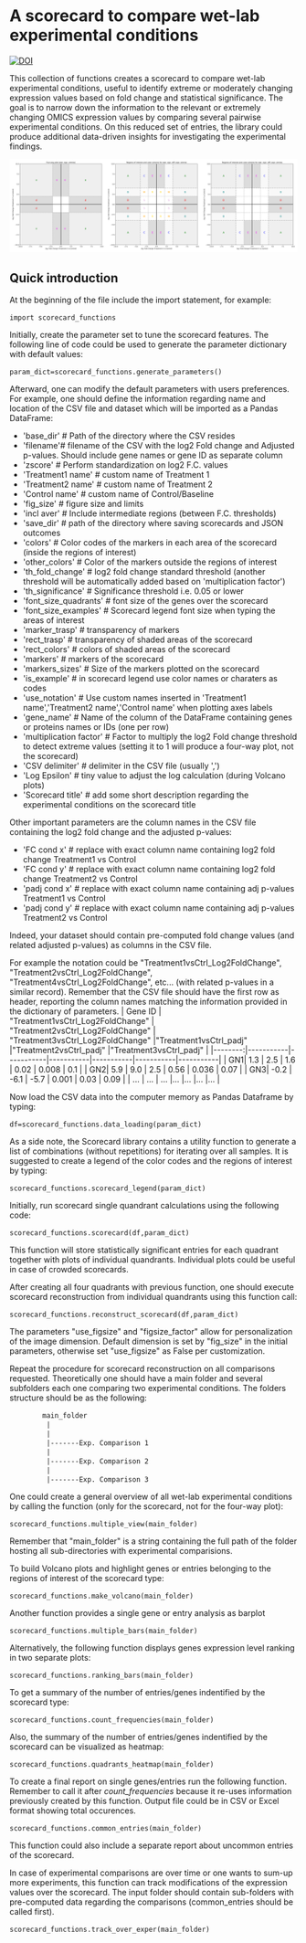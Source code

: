 # A scorecard to compare wet-lab experimental conditions 
[![DOI](https://zenodo.org/badge/DOI/10.5281/zenodo.13808354.svg)](https://doi.org/10.5281/zenodo.13808354)

This collection of functions creates a scorecard to compare wet-lab experimental conditions, useful to identify extreme or moderately changing expression values based on fold change and statistical significance. The goal is to narrow down the information to the relevant or extremely changing OMICS expression values by comparing several pairwise experimental conditions. On this reduced set of entries, the library could produce additional data-driven insights for investigating the experimental findings.

![Scorecard example](examples/Scorecard_examples.png?raw=True)

## Quick introduction
At the beginning of the file include the import statement, for example:
```
import scorecard_functions
```
Initially, create the parameter set to tune the scorecard features. 
The following line of code could be used to generate the parameter dictionary with default values: 
```
param_dict=scorecard_functions.generate_parameters()
```
Afterward, one can modify the default parameters with users preferences. For example, one should define the information regarding name and location of the CSV file and dataset which will be imported as a Pandas DataFrame:
*    'base_dir' # Path of the directory where the CSV resides
*   'filename'# filename of the CSV with the log2 Fold change and Adjusted p-values. Should include gene names or gene ID as separate column
*    'zscore' # Perform standardization on log2 F.C. values
*    'Treatment1 name' # custom name of Treatment 1
*    'Treatment2 name' # custom name of Treatment 2
*    'Control name' # custom name of Control/Baseline
*    'fig_size' # figure size and limits
*    'incl aver' # Include intermediate regions (between F.C. thresholds)  
*    'save_dir' # path of the directory where saving scorecards and JSON outcomes
*    'colors' # Color codes of the markers in each area of the scorecard (inside the regions of interest)
*    'other_colors' # Color of the markers outside the regions of interest
*    'th_fold_change' # log2 fold change standard threshold (another threshold will be automatically added based on 'multiplication factor')
*    'th_significance'  # Significance threshold i.e. 0.05 or lower
*    'font_size_quadrants'  # font size of the genes over the scorecard
*    'font_size_examples'  # Scorecard legend font size when typing the areas of interest
*    'marker_trasp'  # transparency of markers
*    'rect_trasp'  # transparency of shaded areas of the scorecard
*    'rect_colors'  # colors of shaded areas of the scorecard
*    'markers'  #  markers of the scorecard
*    'markers_sizes'  # Size of the markers plotted on the scorecard
*    'is_example'  # in scorecard legend use color names or charaters as codes
*    'use_notation'  # Use custom names inserted in 'Treatment1 name','Treatment2 name','Control name' when plotting axes labels
*    'gene_name'  # Name of the column of the DataFrame containing genes or proteins names or IDs (one per row)
*    'multiplication factor' # Factor to multiply the log2 Fold change threshold to detect extreme values (setting it to 1 will produce a four-way plot, not the scorecard)
*    'CSV delimiter'  # delimiter in the CSV file (usually ',')
*    'Log Epsilon' # tiny value to adjust the log calculation (during Volcano plots)
*    'Scorecard title' # add some short description regarding the experimental conditions on the scorecard title

Other important parameters are the column names in the CSV file containing the log2 fold change and the adjusted p-values:
*    'FC cond x' # replace with exact column name containing log2 fold change Treatment1 vs Control
*    'FC cond y' # replace with exact column name containing log2 fold change Treatment2 vs Control
*    'padj cond x' # replace with exact column name containing adj p-values Treatment1 vs Control
*    'padj cond y' # replace with exact column name containing adj p-values Treatment2 vs Control

Indeed, your dataset should contain pre-computed fold change values (and related adjusted p-values) as columns in the CSV file.

For example the notation could be "Treatment1vsCtrl_Log2FoldChange", "Treatment2vsCtrl_Log2FoldChange", "Treatment4vsCtrl_Log2FoldChange", etc... (with related p-values in a similar record). 
Remember that the CSV file should have the first row as header, reporting the column names matching the information provided in the dictionary of parameters.
| Gene ID | "Treatment1vsCtrl_Log2FoldChange" | "Treatment2vsCtrl_Log2FoldChange" | "Treatment3vsCtrl_Log2FoldChange" |"Treatment1vsCtrl_padj" |"Treatment2vsCtrl_padj" |"Treatment3vsCtrl_padj" |
|--------:|-----------|-----------|-----------|-----------|-----------|-----------|
|     GN1| 1.3 | 2.5 | 1.6 | 0.02 | 0.008 | 0.1 |
|     GN2| 5.9    | 9.0 | 2.5 | 0.56 | 0.036 | 0.07 |
|     GN3| -0.2       | -6.1 | -5.7 | 0.001 | 0.03 | 0.09 |
| ... | ... | ... |... |... |... |... |

Now load the CSV data into the computer memory as Pandas Dataframe by typing:
```
df=scorecard_functions.data_loading(param_dict)
```

As a side note, the Scorecard library contains a utility function to generate a list of combinations (without repetitions) for iterating over all samples.
It is suggested to create a legend of the color codes and the regions of interest by typing:
```
scorecard_functions.scorecard_legend(param_dict)
```

Initially, run scorecard single quandrant calculations using the following code:
```
scorecard_functions.scorecard(df,param_dict)
```
This function will store statistically significant entries for each quadrant together with plots of individual quandrants.
Individual plots could be useful in case of crowded scorecards.

After creating all four quadrants with previous function, one should execute scorecard reconstruction from individual quandrants using this function call:
```
scorecard_functions.reconstruct_scorecard(df,param_dict)
```
The parameters "use_figsize" and "figsize_factor" allow for personalization of the image dimension.
Default dimension is set by "fig_size" in the initial parameters, otherwise set "use_figsize" as False per customization.

Repeat the procedure for scorecard reconstruction on all comparisons requested. Theoretically one should have a main folder and several subfolders each one comparing two experimental conditions.
The folders structure should be as the following:

            main_folder
             |
             |
             |-------Exp. Comparison 1
             |
             |-------Exp. Comparison 2
             |
             |-------Exp. Comparison 3

One could create a general overview of all wet-lab experimental conditions by calling the function (only for the scorecard, not for the four-way plot):
```
scorecard_functions.multiple_view(main_folder)
```
Remember that "main_folder" is a string containing the full path of the folder hosting all sub-directories with experimental comparisions.

To build Volcano plots and highlight genes or entries belonging to the regions of interest of the scorecard type:
```
scorecard_functions.make_volcano(main_folder)
```

Another function provides a single gene or entry analysis as barplot
```
scorecard_functions.multiple_bars(main_folder)
```
Alternatively, the following function displays genes expression level ranking in two separate plots:
```
scorecard_functions.ranking_bars(main_folder)
```
To get a summary of the number of entries/genes indentified by the scorecard type:
```
scorecard_functions.count_frequencies(main_folder)
```
Also, the summary of the number of entries/genes indentified by the scorecard can be visualized as heatmap:
```
scorecard_functions.quadrants_heatmap(main_folder)
```

To create a final report on single genes/entries run the following function. Remember to call it after *count_frequencies* because
it re-uses information previously created by this function. Output file could be in CSV or Excel format showing total occurences.
```
scorecard_functions.common_entries(main_folder)
```
This function could also include a separate report about uncommon entries of the scorecard.

In case of experimental comparisons are over time or one wants to sum-up more experiments, this function can track modifications of the expression values over the scorecard.
The input folder should contain sub-folders with pre-computed data regarding the comparisons (common_entries should be called first).
```
scorecard_functions.track_over_exper(main_folder)
```
